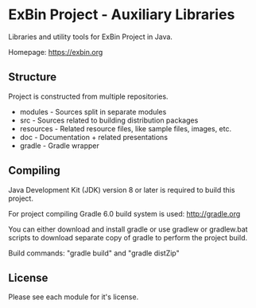 ExBin Project - Auxiliary Libraries
===================================

Libraries and utility tools for ExBin Project in Java.

Homepage: https://exbin.org  

Structure
---------

Project is constructed from multiple repositories.

  * modules - Sources split in separate modules
  * src - Sources related to building distribution packages
  * resources - Related resource files, like sample files, images, etc.
  * doc - Documentation + related presentations
  * gradle - Gradle wrapper

Compiling
---------

Java Development Kit (JDK) version 8 or later is required to build this project.

For project compiling Gradle 6.0 build system is used: http://gradle.org

You can either download and install gradle or use gradlew or gradlew.bat scripts to download separate copy of gradle to perform the project build.

Build commands: "gradle build" and "gradle distZip"

License
-------

Please see each module for it's license.
